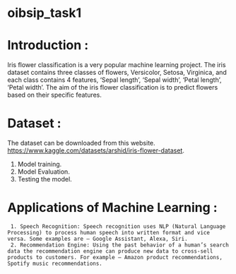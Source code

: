 # oibsip_task1
# Introduction :
Iris flower classification is a very popular machine learning project. The iris dataset contains three classes of flowers, Versicolor, Setosa, Virginica, and each class contains 4 features, ‘Sepal length’, ‘Sepal width’, ‘Petal length’, ‘Petal width’. The aim of the iris flower classification is to predict flowers based on their specific features.
# Dataset :
The dataset can be downloaded from this website. https://www.kaggle.com/datasets/arshid/iris-flower-dataset. 
   1. Model training.
   2. Model Evaluation.
   3. Testing the model.
# Applications of Machine Learning :
     1. Speech Recognition: Speech recognition uses NLP (Natural Language Processing) to process human speech into written format and vice versa. Some examples are – Google Assistant, Alexa, Siri.
     2. Recommendation Engine: Using the past behavior of a human’s search data the recommendation engine can produce new data to cross-sell products to customers. For example – Amazon product recommendations, Spotify music recommendations.
